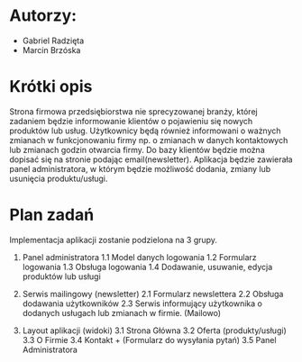 # Autorzy: 
  - Gabriel Radzięta
  - Marcin Brzóska

# Krótki opis
Strona firmowa przedsiębiorstwa nie sprecyzowanej branży, której zadaniem będzie informowanie klientów o pojawieniu się nowych produktów lub usług. Użytkownicy będą również informowani o ważnych zmianach w funkcjonowaniu firmy np. o zmianach w danych kontaktowych lub zmianach godzin otwarcia firmy. Do bazy klientów będzie można dopisać się na stronie podając email(newsletter).
Aplikacja będzie zawierała panel administratora, w którym będzie możliwość dodania, zmiany lub usunięcia produktu/usługi.

# Plan zadań
Implementacja aplikacji zostanie podzielona na 3 grupy.
  1. Panel administratora
    1.1 Model danych logowania
    1.2 Formularz logowania
    1.3 Obsługa logowania
    1.4 Dodawanie, usuwanie, edycja produktów lub usługi
    
  2. Serwis mailingowy (newsletter)
    2.1 Formularz newslettera
    2.2 Obsługa dodawania użytkowników
    2.3 Serwis informujący użytkownika o dodanych usługach lub zmianach w firmie. (Mailowo)
    
  3. Layout aplikacji (widoki)
    3.1 Strona Główna
    3.2 Oferta (produkty/usługi)
    3.3 O Firmie
    3.4 Kontakt + (Formularz do wysyłania pytań)
    3.5 Panel Administratora
  
